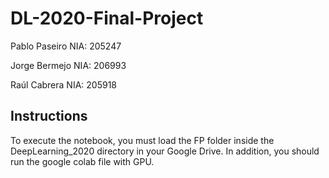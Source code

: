 # DL-2020-Final-Project
Pablo Paseiro NIA: 205247

Jorge Bermejo NIA: 206993

Raúl Cabrera NIA: 205918

## Instructions

To execute the notebook, you must load the FP folder inside the DeepLearning_2020 directory in your Google Drive.
In addition, you should run the google colab file with GPU.
